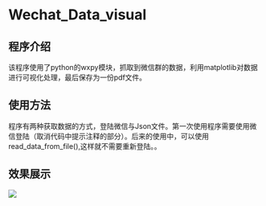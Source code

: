 # Wechat_Data_visual
## 程序介绍
该程序使用了python的wxpy模块，抓取到微信群的数据，利用matplotlib对数据进行可视化处理，最后保存为一份pdf文件。
## 使用方法
程序有两种获取数据的方式，登陆微信与Json文件。第一次使用程序需要使用微信登陆（取消代码中提示注释的部分）。后来的使用中，可以使用read_data_from_file(),这样就不需要重新登陆。。
## 效果展示
![](http://codingnote.oss-cn-shenzhen.aliyuncs.com/fig.png)
